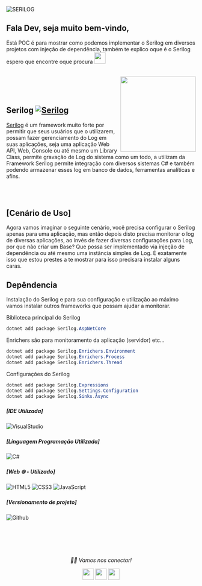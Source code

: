 
![SERILOG](https://user-images.githubusercontent.com/38294660/191805936-6db05147-7198-45a2-a8a3-554832001e5b.png)


### <h2>Fala Dev, seja muito bem-vindo,
   Está POC é para mostrar como podemos implementar o Serilog em diversos projetos com injeção de dependência, também te explico oque é o Serilog espero que encontre oque procura  <img src="https://media.giphy.com/media/WUlplcMpOCEmTGBtBW/giphy.gif" width="30"> 
</em></p></h5>
  
  </br>
  


<img align="right" src="https://cdn.buttercms.com/Ngn0ZIvrQBSjuFz2EqKN" width="200" height="200"/>


</br></br>

### <h2>Serilog <a href="https://serilog.net/" target="_blank"><img alt="Serilog" src="https://img.shields.io/badge/Serilog-v2.11.0-blue?style=flat&logo=google-chrome"></a>

 <a href="https://serilog.net/" target="_blank">Serilog</a> é um framework muito forte por permitir que seus usuários que o utilizarem, possam fazer gerenciamento do Log em suas aplicações, seja uma aplicação Web API, Web, Console ou até mesmo um Library Class, permite gravação de Log do sistema como um todo, a utilizam da Framework Serilog permite integração com diversos sistemas C# e também podendo armazenar esses log em banco de dados, ferramentas analíticas e afins.

</br></br>

### <h2>[Cenário de Uso]
Agora vamos imaginar o seguinte cenário, você precisa configurar o Serilog apenas para uma aplicação, mas então depois disto precisa monitorar o log de diversas aplicações, ao invés de fazer diversas configurações para Log,  por que não criar um Base? Que possa ser implementado via injeção de dependência ou até mesmo uma instância simples de Log. É exatamente isso que estou prestes a te mostrar para isso precisara instalar alguns caras.

### <h2> Depêndencia
Instalação do Serilog e para sua configuração e utilização ao máximo vamos instalar outros frameworks que possam ajudar a monitorar.

Biblioteca principal do Serilog
```C#
dotnet add package Serilog.AspNetCore
```
Enrichers são para monitoramento da aplicação (servidor) etc...

```C#
dotnet add package Serilog.Enrichers.Environment
dotnet add package Serilog.Enrichers.Process
dotnet add package Serilog.Enrichers.Thread
```

Configurações do Serilog
```C#
dotnet add package Serilog.Expressions
dotnet add package Serilog.Settings.Configuration
dotnet add package Serilog.Sinks.Async
```
### <h5> [IDE Utilizada]</h5>
![VisualStudio](https://img.shields.io/badge/Visual_Studio_2019-000000?style=for-the-badge&logo=visual%20studio&logoColor=purple)

### <h5> [Linguagem Programação Utilizada]</h5>
![C#](https://img.shields.io/badge/C%23-000000?style=for-the-badge&logo=c-sharp&logoColor=purple)



### <h5> [Web 🌐 - Utilizado]</h5>
![HTML5](https://img.shields.io/badge/-HTML5-000000?style=for-the-badge&logo=HTML5)
![CSS3](https://img.shields.io/badge/-CSS3-000000?style=for-the-badge&logo=CSS3)
![JavaScript](https://img.shields.io/badge/-JavaScript-000000?style=for-the-badge&logo=javascript)





### <h5> [Versionamento de projeto] </h5>
![Github](http://img.shields.io/badge/-Github-000000?style=for-the-badge&logo=Github&logoColor=green)

</br></br></br></br>


<p align="center">
  <i>🤝🏻 Vamos nos conectar!</i>

  <p align="center">
    <a href="https://www.linkedin.com/in/gusta-nascimento/" alt="Linkedin"><img src="https://github.com/nitish-awasthi/nitish-awasthi/blob/master/174857.png" height="30" width="30"></a>
    <a href="https://www.instagram.com/gusta.nascimento/" alt="Instagram"><img src="https://github.com/nitish-awasthi/nitish-awasthi/blob/master/instagram-logo-png-transparent-background-hd-3.png" height="30" width="30"></a>
    <a href="mailto:caous.g@gmail.com" alt="E-mail"><img src="https://github.com/nitish-awasthi/nitish-awasthi/blob/master/gmail-512.webp" height="30" width="30"></a>   
  </p>
